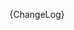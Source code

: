 [//]: # (This file was generated from: doc/templates/CHANGELOG.mdt using the documentation_builder package on: 2021-08-15 15:49:59.132912.)
{ChangeLog}